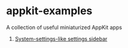 # appkit-examples
A collection of useful miniaturized AppKit apps

1. [System-settings-like settings sidebar](https://github.com/kopyl/appkit-settings-sidebar)
